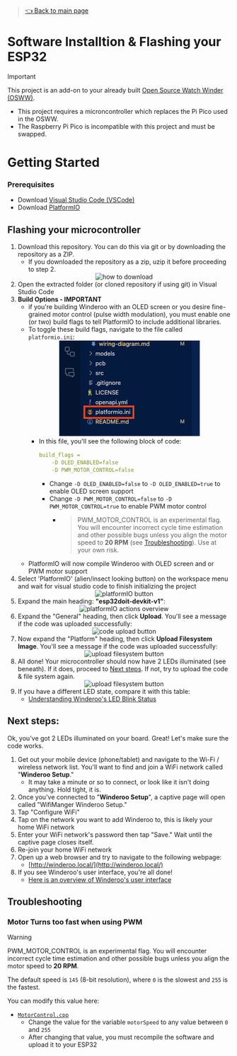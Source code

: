 > [👈 Back to main page](../README.md)

# Software Installtion & Flashing your ESP32

> [!IMPORTANT]
> This project is an add-on to your already built [Open Source Watch Winder (OSWW)](https://github.com/mwood77/osww).

- This project requires a microncontroller which replaces the Pi Pico used in the OSWW.
- The Raspberry Pi Pico is incompatible with this project and must be swapped.


# Getting Started

### Prerequisites
- Download [Visual Studio Code (VSCode)](https://code.visualstudio.com/download)
- Download [PlatformIO](https://platformio.org/install/ide?install=vscode)

## Flashing your microcontroller

1. Download this repository. You can do this via git or by downloading the repository as a ZIP.
    - If you downloaded the repository as a zip, uzip it before proceeding to step 2.
    <div align="center"><img src="images/download_directory.png" alt="how to download"></div>
1. Open the extracted folder (or cloned repository if using git) in Visual Studio Code
1. **Build Options - IMPORTANT**
    -  if you're building Winderoo with an OLED screen or you desire fine-grained motor control (pulse width modulation), you must enable one (or two) build flags to tell PlatformIO to include additional libraries.
    - To toggle these build flags, navigate to the file called `platformio.ini`:
            <div align="center"><img src="images/platformio-ini.png" alt="how to download"></div>
        - In this file, you'll see the following block of code:
            ```yml
            build_flags =
                -D OLED_ENABLED=false
                -D PWM_MOTOR_CONTROL=false
            ```
            - Change `-D OLED_ENABLED=false` to `-D OLED_ENABLED=true` to enable OLED screen support
            - Change `-D PWM_MOTOR_CONTROL=false` to `-D PWM_MOTOR_CONTROL=true` to enable PWM motor control
                - > PWM_MOTOR_CONTROL is an experimental flag. You will encounter incorrect cycle time estimation and other possible bugs unless you align the motor speed to **20 RPM** (see [Troubleshooting](#troubleshooting)). Use at your own risk.
    - PlatformIO will now compile Winderoo with OLED screen and or PWM motor support
1. Select 'PlatformIO' (alien/insect looking button) on the workspace menu and wait for visual studio code to finish initializing the project
    <div align="center"><img src="images/platformIO.png" alt="platformIO button"></div>
1. Expand the main heading: **"esp32doit-devkit-v1"**:
    <div align="center"><img src="images/platformio_project_menu.png" alt="platformIO actions overview"></div>
1. Expand the "General" heading, then click **Upload**. You'll see a message if the code was uploaded successfully:
    <div align="center"><img src="images/code_uploaded.png" alt="code upload button"></div>
1. Now expand the "Platform" heading, then click **Upload Filesystem Image**. You'll see a message if the code was uploaded successfully:
    <div align="center"><img src="images/code_uploaded.png" alt="upload filesystem button"></div>
1. All done! Your microcontroller should now have 2 LEDs illuminated (see beneath). If it does, proceed to [Next steps](#next-steps). If not, try to upload the code & file system again.
    <div align="center"><img src="images/led_states/blue_on.png" alt="upload filesystem button" height="300"></div>
1. If you have a different LED state, compare it with this table:
    - [Understanding Winderoo's LED Blink Status](user-manual.md#understanding-winderoos-led-blink-status)

## Next steps:

Ok, you've got 2 LEDs illuminated on your board. Great! Let's make sure the code works.

1. Get out your mobile device (phone/tablet) and navigate to the Wi-Fi / wireless network list. You'll want to find and join a WiFi network called "**Winderoo Setup**."
    - It may take a minute or so to connect, or look like it isn't doing anything. Hold tight, it is.
1. Once you've connected to "**Winderoo Setup**", a captive page will open called "WifiManger Winderoo Setup."
1. Tap "Configure WiFi"
1. Tap on the network you want to add Winderoo to, this is likely your home WiFi network
1. Enter your WiFi network's password then tap "Save." Wait until the captive page closes itself.
1. Re-join your home WiFi network
1. Open up a web browser and try to navigate to the following webpage:
    - [http://winderoo.local/](http://winderoo.local/)
1. If you see Winderoo's user interface, you're all done!
    - [Here is an overview of Winderoo's user interface](./user-manual.md)

## Troubleshooting
### Motor Turns too fast when using PWM
> [!WARNING]
> PWM_MOTOR_CONTROL is an experimental flag. You will encounter incorrect cycle time estimation and other possible bugs unless you align the motor speed to **20 RPM**.

The default speed is `145` (8-bit resolution), where `0` is the slowest and `255` is the fastest.

You can modify this value here:
- [`MotorControl.cpp`](../src/platformio/osww-server/src/utils/MotorControl.cpp#L7)
    - Change the value for the variable `motorSpeed` to any value between `0` and `255`
    - After changing that value, you must recompile the software and upload it to your ESP32
